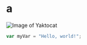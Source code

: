 # a
![Image of Yaktocat](https://octodex.github.com/images/yaktocat.png)
``` javascript
var myVar = "Hello, world!";
```
